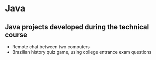 # Java
## Java projects developed during the technical course
- Remote chat between two computers
- Brazilian history quiz game, using college entrance exam questions
